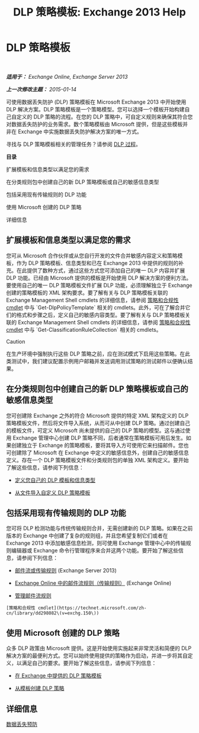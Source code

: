 ﻿---
title: 'DLP 策略模板: Exchange 2013 Help'
TOCTitle: DLP 策略模板
ms:assetid: c7b1a8e4-30d9-4409-85c5-f85ae023737d
ms:mtpsurl: https://technet.microsoft.com/zh-cn/library/JJ657730(v=EXCHG.150)
ms:contentKeyID: 50491680
ms.date: 01/11/2018
mtps_version: v=EXCHG.150
ms.translationtype: HT
---

# DLP 策略模板

 

_**适用于：** Exchange Online, Exchange Server 2013_

_**上一次修改主题：** 2015-01-14_

可使用数据丢失防护 (DLP) 策略模板在 Microsoft Exchange 2013 中开始使用 DLP 解决方案。DLP 策略模板是一个策略模型。您可以选择一个模板开始构建自己自定义的 DLP 策略的流程。在您的 DLP 策略中，可自定义规则来确保其符合您对数据丢失防护的业务需求。数个策略模板由 Microsoft 提供，但是这些模板并非在 Exchange 中实施数据丢失防护解决方案的唯一方式。

寻找与 DLP 策略模板相关的管理任务？请参阅 [DLP 过程](dlp-procedures-exchange-2013-help.md)。

**目录**

扩展模板和信息类型以满足您的需求

在分类规则包中创建自己的新 DLP 策略模板或自己的敏感信息类型

包括采用现有传输规则的 DLP 功能

使用 Microsoft 创建的 DLP 策略

详细信息

## 扩展模板和信息类型以满足您的需求

您可从 Microsoft 合作伙伴或从您自行开发的文件合并敏感内容定义和策略模板，作为 DLP 策略模板、信息类型和已在 Exchange 2013 中提供的规则的补充。在此提供了数种方式，通过这些方式您可添加自己的唯一 DLP 内容并扩展 DLP 功能。已经由 Microsoft 提供的模板是开始使用 DLP 解决方案的便利方法。要使用自己的唯一 DLP 策略模板文件扩展 DLP 功能，必须理解独立于 Exchange 创建的策略模板的 XML 架构要求。要了解有关与 DLP 策略模板关联的 Exchange Management Shell cmdlets 的详细信息，请参阅 [策略和合规性 cmdlet](https://technet.microsoft.com/zh-cn/library/dd298082\(v=exchg.150\)) 中与 `Get-DlpPolicyTemplate` 相关的 cmdlets。此外，可在了解合并它们的格式和步骤之后，定义自己的敏感内容类型。要了解有关与 DLP 策略模板关联的 Exchange Management Shell cmdlets 的详细信息，请参阅 [策略和合规性 cmdlet](https://technet.microsoft.com/zh-cn/library/dd298082\(v=exchg.150\)) 中与 `Get-ClassificationRuleCollection` 相关的 cmdlets。

> [!CAUTION]
> 在生产环境中强制执行这些 DLP 策略之前，应在测试模式下启用这些策略。在此类测试中，我们建议配置示例用户邮箱并发送调用测试策略的测试邮件以便确认结果。


## 在分类规则包中创建自己的新 DLP 策略模板或自己的敏感信息类型

您可创建除 Exchange 之外的符合 Microsoft 提供的特定 XML 架构定义的 DLP 策略模板文件，然后将文件导入系统，从而可从中创建 DLP 策略。通过创建自己的模板文件，可定义 Microsoft 尚未提供的自己的 DLP 策略的模型。这与通过使用 Exchange 管理中心创建 DLP 策略不同，后者通常在策略模板可用后发生。如果创建独立于 Exchange 的策略模板，要将其导入方可使用它来扫描邮件。您也可创建除了 Microsoft 在 Exchange 中定义的敏感信息外，创建自己的敏感信息定义。存在一个 DLP 策略模板文件和分类规则包的单独 XML 架构定义。要开始了解这些信息，请参阅下列信息：

  -  [定义您自己的 DLP 模板和信息类型](define-your-own-dlp-templates-and-information-types-exchange-2013-help.md)

  -  [从文件导入自定义 DLP 策略模板](import-a-custom-dlp-policy-template-from-a-file-exchange-2013-help.md)

## 包括采用现有传输规则的 DLP 功能

您可将 DLP 检测功能与传统传输规则合并，无需创建新的 DLP 策略。如果在之前版本的 Exchange 中创建了复杂的规则组，并且您希望复制它们或者在 Exchange 2013 中添加敏感信息检测，则可使用 Exchange 管理中心中的传输规则编辑器或 Exchange 命令行管理程序来合并这两个功能。要开始了解这些信息，请参阅下列信息：

  -  [邮件流或传输规则](mail-flow-rules-transport-rules-in-exchange-2013-exchange-2013-help.md) (Exchange Server 2013)

  -  [Exchange Online 中的邮件流规则（传输规则）](https://technet.microsoft.com/zh-cn/library/jj919238\(v=exchg.150\)) (Exchange Online)

  -  [管理邮件流规则](manage-mail-flow-rules-exchange-2013-help.md)
    
    [策略和合规性 cmdlet](https://technet.microsoft.com/zh-cn/library/dd298082\(v=exchg.150\))

## 使用 Microsoft 创建的 DLP 策略

众多 DLP 政策由 Microsoft 提供。这是开始使用实施起来非常灵活和简便的 DLP 解决方案的最便利方式。您可以始终使用提供的策略作为启动，并进一步将其自定义，以满足自己的要求。要开始了解这些信息，请参阅下列信息：

  - [在 Exchange 中提供的 DLP 策略模板](dlp-policy-templates-supplied-in-exchange-exchange-2013-help.md)

  - [从模板创建 DLP 策略](how-to-new-dlp-data-loss-prevention-policy-template.md)

## 详细信息

[数据丢失预防](technical-overview-of-dlp-data-loss-prevention-in-exchange.md)

